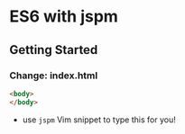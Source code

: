 # ES6 with jspm

## Getting Started
### Change: index.html

```html
<body>
</body>
```

- use `jspm` Vim snippet to type this for you!

